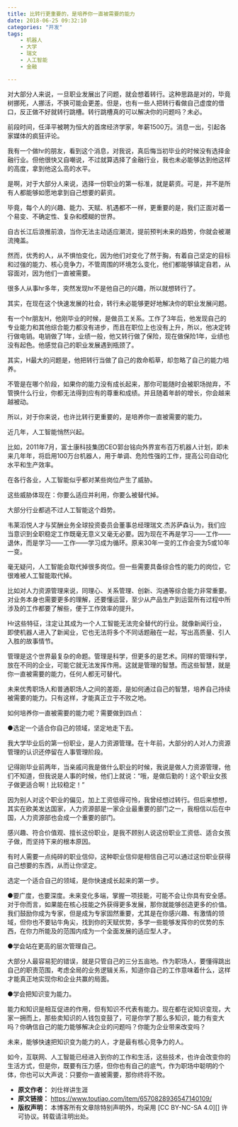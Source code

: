 ```yaml
---
title: 比转行更重要的，是培养你一直被需要的能力
date: 2018-06-25 09:32:10
categories: "开发"
tags:
	- 机器人
	- 大学
	- 瑞文
	- 人工智能
	- 金融

---
```


对大部分人来说，一旦职业发展出了问题，就会想着转行。这种思路是对的，毕竟树挪死，人挪活，不换可能会更差。但是，也有一些人把转行看做自己虚度的借口，反正做不好就转行跳槽。转行跳槽真的可以解决你的问题吗？未必。

前段时间，任泽平被聘为恒大的首席经济学家，年薪1500万。消息一出，引起各家媒体的疯狂评论。

我有一个做hr的朋友，看到这个消息，对我说，真后悔当初毕业的时候没有选择金融行业。但他很快又自嘲说，不过就算选择了金融行业，我也未必能够达到他这样的高度，拿到他这么高的水平。

是啊，对于大部分人来说，选择一份职业的第一标准，就是薪资。可是，并不是所有人都能够如愿地拿到自己想要的薪资。

毕竟，每个人的兴趣、能力、天赋、机遇都不一样，更重要的是，我们正面对着一个易变、不确定性、复杂和模糊的世界。

自古长江后浪推前浪，当你无法主动适应潮流，提前预判未来的趋势，你就会被潮流掩盖。

然而，优秀的人，从不惧怕变化，因为他们对变化了然于胸，有着自己坚定的目标和过强的能力、核心竞争力，不管周围的环境怎么变化，他们都能够镇定自若，从容面对，因为他们一直被需要。

很多人从事hr多年，突然发现hr不是他自己的兴趣，所以就想转行了。

其实，在现在这个快速发展的社会，转行未必能够更好地解决你的职业发展问题。

有一个hr朋友H，他刚毕业的时候，是做员工关系。工作了3年后，他发现自己的专业能力和其他综合能力都没有进步，而且在职位上也没有上升，所以，他决定转行做电销。电销做了1年，业绩一般，他又转行做了保险，现在做保险1年，业绩也没有起色。他感觉自己的职业发展遇到瓶颈了。

其实，H最大的问题是，他把转行当做了自己的救命稻草，却忽略了自己的能力培养。

不管是在哪个阶段，如果你的能力没有成长起来，那你可能随时会被职场抛弃，不管换什么行业，你都无法得到应有的尊重和成绩。并且随着年龄的增长，你会越来越被动。

所以，对于你来说，也许比转行更重要的，是培养你一直被需要的能力。

近几年，人工智能悄然兴起。

比如，2011年7月，富士康科技集团CEO郭台铭向外界宣布百万机器人计划，即未来几年年，将启用100万台机器人，用于单调、危险性强的工作，提高公司自动化水平和生产效率。

在各行各业，人工智能似乎都对某些岗位产生了威胁。

这些威胁体现在：你要么适应并利用，你要么被替代掉。

大部分行业都逃不过人工智能这个趋势。

韦莱滔悦人才与奖酬业务全球投资委员会董事总经理瑞文.杰苏萨森认为，我们应当意识到全职稳定工作既毫无意义又毫无必要。因为现在不再是学习——工作——退休，而是学习——工作——学习成为循环。原来30年一变的工作会变为5或10年一变。

毫无疑问，人工智能会取代掉很多岗位。但一些需要具备综合性的能力的岗位，它很难被人工智能取代掉。

比如对人力资源管理来说，同理心、关系管理、创新、沟通等综合能力非常重要。对业务本身也需要更多的理解，还要懂运营，至少从产品生产到运营所有过程中所涉及的工作都要了解些，便于工作效率的提升。

Hr这些特征，注定让其成为一个人工智能无法完全替代的行业。就像新闻行业，即使机器人进入了新闻业，它也无法将多个不同话题融在一起，写出高质量、引人入胜的故事情节。

管理是这个世界最复杂的命题。管理是科学，但更多的是艺术。同样的管理科学，放在不同的企业，可能它就无法发挥作用。这就是管理的智慧。而这些智慧，就是你一直被需要的能力，任何人都无可替代。

未来优秀职场人和普通职场人之间的差距，是如何通过自己的智慧，培养自己持续被需要的能力。只有这样，才能真正立于不败之地。

如何培养你一直被需要的能力呢？需要做到四点：

●选定一个适合你自己的领域，坚定地走下去。

我大学毕业后的第一份职业，是人力资源管理。在十年前，大部分的人对人力资源管理的认识还停留在人事管理阶段。

记得刚毕业前两年，当亲戚问我是做什么职业的时候，我说是做人力资源管理，他们不知道，但我说是人事的时候，他们上就说：“哦，是做后勤的！这个职业女孩子做更适合啊！比较稳定！”

因为别人对这个职业的偏见，加上工资低得可怜，我曾经想过转行。但后来想想，其实在欧美发达国家，人力资源部是一家企业最重要的部门之一，我相信以后在中国，人力资源部也会成一个重要的部门。

感兴趣、符合价值观、擅长这份职业，是我不顾别人说这份职业工资低、适合女孩子做，而坚持下来的根本原因。

有时人需要一点纯碎的职业信仰，这种职业信仰是相信自己可以通过这份职业获得自己想要的东西，从而让你坚定。

选定一个适合自己的领域，是你快速成长起来的第一步。

●要广度，也要深度。未来变化多端，掌握一项技能，可能不会让你具有安全感。对于你而言，如果能在核心技能之外获得更多发展，那你就能够创造更多的价值。我们鼓励你成为专家，但是成为专家固然重要，尤其是在你感兴趣、有激情的领域，但你也不要钻牛角尖，找到你的天赋优势，多学一些能够发挥你的优势的东西，在你力所能及的范围内成为一个全面发展的适应型人才。

●学会站在更高的层次管理自己。

大部分人最容易犯的错误，就是只管自己的三分五亩地。作为职场人，要懂得跳出自己的职责范围，考虑全局的业务逻辑关系，知道你自己的工作意味着什么，这样才能真正地实现你和企业共赢的局面。

●学会把知识变为能力。

能力和知识是相互促进的作用，但有知识不代表有能力。现在都在说知识变现，大家一拥而上，那些卖知识的人钱包变鼓了，可是你学了那么多知识，能力有变大吗？你确信自己的能力能够解决企业的问题吗？你能为企业带来改变吗？

未来，能够快速把知识变为能力的人，才是最有核心竞争力的人。

如今，互联网、人工智能已经进入到你的工作和生活，这些技术，也许会改变你的生活方式，但是你，既要有压力感，但你也有自己的底气，作为职场中聪明的个体，你也可以大声说：只要你一直被需要，那你终将不败。
 *  **原文作者：** 刘仕祥讲生涯
 *  **原文链接：** https://www.toutiao.com/item/6570828936547140109/
 *  **版权声明：** 本博客所有文章除特别声明外，均采用 [CC BY-NC-SA 4.0][] 许可协议。转载请注明出处。